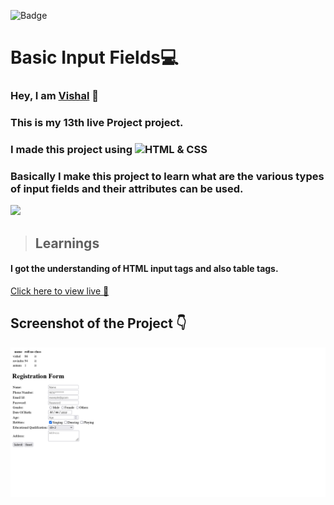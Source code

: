 ![Badge](https://img.shields.io/badge/Project--13-Landing--Page-blue)
# Basic Input Fields💻
### Hey, I am [**Vishal**](https://www.linkedin.com/in/vishal-kumar-62146b230/) 🙂 
### This is  my 13th live Project project.
### I made this project using ![HTML & CSS](https://img.shields.io/badge/HTML%20%26---CSS-blue)

### Basically I make this project to learn what are the various types of input fields and their attributes can be used.

![](./screenshot/undraw_programmer_re_owql.svg)

 >## Learnings
 #### I got the understanding of HTML input tags and also table tags.

   

[Click here to view live 🚀](https://input-fields.netlify.app/ "Street Style Landing Page")

## Screenshot of the Project 👇
![](/Screenshot%202022-09-27%20at%2018-49-04%20table%20and%20form.png)



